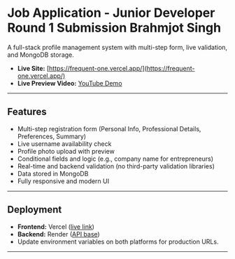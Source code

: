 # Job Application - Junior Developer Round 1 Submission Brahmjot Singh


A full-stack profile management system with multi-step form, live validation, and MongoDB storage.

- **Live Site:** [https://frequent-one.vercel.app/](https://frequent-one.vercel.app/)
- **Live Preview Video:** [YouTube Demo](https://youtu.be/lEa68wAIKfI)

---

## Features
- Multi-step registration form (Personal Info, Professional Details, Preferences, Summary)
- Live username availability check
- Profile photo upload with preview
- Conditional fields and logic (e.g., company name for entrepreneurs)
- Real-time and backend validation (no third-party validation libraries)
- Data stored in MongoDB
- Fully responsive and modern UI

---

## Deployment
- **Frontend:** Vercel ([live link](https://frequent-one.vercel.app/))
- **Backend:** Render ([API base](https://frequent-6ig0.onrender.com/))
- Update environment variables on both platforms for production URLs.

---
